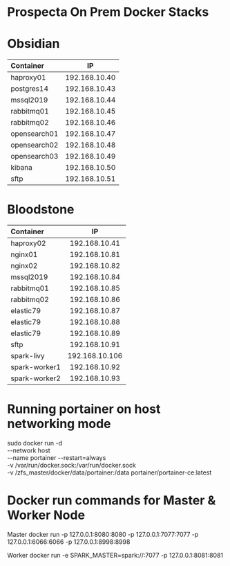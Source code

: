 # Prospecta On Prem Docker Stacks

# Obsidian
| Container      |       IP        |
| :--            |       :--:      |
| haproxy01      | 192.168.10.40   |
| postgres14     | 192.168.10.43   |
| mssql2019      | 192.168.10.44   |
| rabbitmq01     | 192.168.10.45   |
| rabbitmq02     | 192.168.10.46   |
| opensearch01   | 192.168.10.47   |
| opensearch02   | 192.168.10.48   |
| opensearch03   | 192.168.10.49   |
| kibana         | 192.168.10.50   |
| sftp           | 192.168.10.51   |

# Bloodstone
| Container      |       IP        |
| :--            |       :--:      |
| haproxy02      | 192.168.10.41   |
| nginx01        | 192.168.10.81   |
| nginx02        | 192.168.10.82   |
| mssql2019      | 192.168.10.84   |
| rabbitmq01     | 192.168.10.85   |
| rabbitmq02     | 192.168.10.86   |
| elastic79      | 192.168.10.87   |
| elastic79      | 192.168.10.88   |
| elastic79      | 192.168.10.89   |
| sftp           | 192.168.10.91   |
| spark-livy     | 192.168.10.106  |
| spark-worker1  | 192.168.10.92   |
| spark-worker2  | 192.168.10.93   |


# Running portainer on host networking mode
sudo docker run -d \
  --network host \
  --name portainer --restart=always \
  -v /var/run/docker.sock:/var/run/docker.sock \
  -v /zfs_master/docker/data/portainer:/data portainer/portainer-ce:latest


# Docker run  commands for Master & Worker Node 
Master docker run -p 127.0.0.1:8080:8080 -p 127.0.0.1:7077:7077 -p 127.0.0.1:6066:6066 -p 127.0.0.1:8998:8998 <image>

Worker docker run -e SPARK_MASTER=spark://<master-host-ip>:7077 -p 127.0.0.1:8081:8081 <image>

